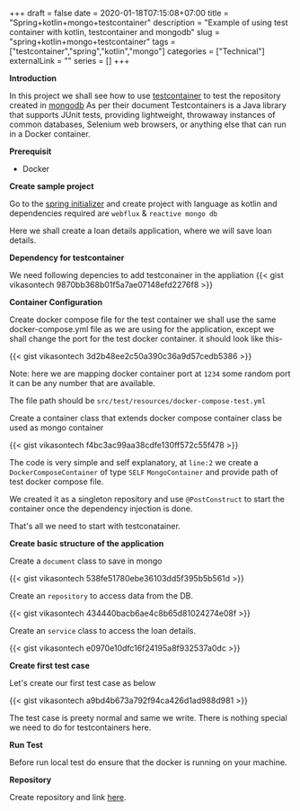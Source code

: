 +++ 
draft = false
date = 2020-01-18T07:15:08+07:00
title = "Spring+kotlin+mongo+testcontainer"
description = "Example of using test container with kotlin, testcontainer and mongodb"
slug = "spring+kotlin+mongo+testcontainer"
tags = ["testcontainer","spring","kotlin","mongo"]
categories = ["Technical"]
externalLink = ""
series = []
+++

**Introduction**


In this project we shall see how to use [testcontainer](https://www.testcontainers.org/) to test the repository created in [mongodb](https://www.mongodb.com/) As per their document Testcontainers is a Java library that supports JUnit tests, providing lightweight, throwaway instances of common databases, Selenium web browsers, or anything else that can run in a Docker container.


**Prerequisit**

* Docker

**Create sample project**


Go to the [spring initializer](http://start.spring.io) and create project with language as kotlin and dependencies required are `webflux` & `reactive mongo db`


Here we shall create a loan details application, where we will save loan details.

**Dependency for testcontainer**


We need following depencies to add testconainer in the appliation
{{< gist vikasontech 9870bb368b01f5a7ae07148efd2276f8 >}}


**Container Configuration**


Create docker compose file for the test container we shall use the same docker-compose.yml file as we are using for the application, except we shall change the port for the test docker container.
it should look like this-

{{< gist vikasontech 3d2b48ee2c50a390c36a9d57cedb5386 >}}

Note: here we are mapping docker container port at ``1234`` some random port it can be any number that are available.


The file path should be ``src/test/resources/docker-compose-test.yml``

Create a container class that extends docker compose container class be used as mongo container


{{< gist vikasontech f4bc3ac99aa38cdfe130ff572c55f478 >}}


The code is very simple and self explanatory, at ``line:2`` we create a ``DockerComposeContainer`` of type `SELF` ``MongoContainer`` and provide path of test docker compose file.


We created it as a singleton repository and use ``@PostConstruct`` to start the container once the dependency injection is done.


That's all we need to start with testconatainer.




**Create basic structure of the application**



Create a `document` class to save in mongo

{{< gist vikasontech 538fe51780ebe36103dd5f395b5b561d >}}


Create an `repository` to access data from the DB.

{{< gist vikasontech 434440bacb6ae4c8b65d81024274e08f >}}


Create an `service` class to access the loan details.

{{< gist vikasontech e0970e10dfc16f24195a8f932537a0dc >}}


**Create first test case**


Let's create our first test case as below

{{< gist vikasontech a9bd4b673a792f94ca426d1ad988d981 >}}

The test case is preety normal and same we write. There is nothing special we need to do for testcontainers here.


**Run Test**

Before run local test do ensure that the docker is running on your machine.


**Repository**

Create repository and link [here](https://github.com/vikasontech/KotlinWebFluxMongoTestContainer.git/).

